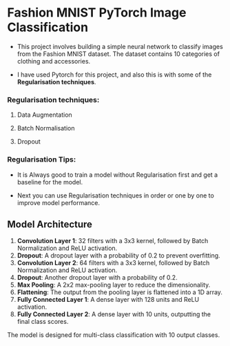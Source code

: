 # Fashion MNIST PyTorch Image Classification

* This project involves building a simple neural network to classify images from the Fashion MNIST dataset. The dataset contains 10 categories of clothing and accessories.

* I have used Pytorch for this project, and also this is with some of the **Regularisation techniques**.

### Regularisation techniques:
1. Data Augmentation

2. Batch Normalisation

3. Dropout

### Regularisation Tips:
* It is Always good to train a model without Regularisation first and get a baseline for the model.

* Next you can use Regularisation techniques in order or one by one to improve model performance.

## Model Architecture

1. **Convolution Layer 1**: 32 filters with a 3x3 kernel, followed by Batch Normalization and ReLU activation.
2. **Dropout**: A dropout layer with a probability of 0.2 to prevent overfitting.
3. **Convolution Layer 2**: 64 filters with a 3x3 kernel, followed by Batch Normalization and ReLU activation.
4. **Dropout**: Another dropout layer with a probability of 0.2.
5. **Max Pooling**: A 2x2 max-pooling layer to reduce the dimensionality.
6. **Flattening**: The output from the pooling layer is flattened into a 1D array.
7. **Fully Connected Layer 1**: A dense layer with 128 units and ReLU activation.
8. **Fully Connected Layer 2**: A dense layer with 10 units, outputting the final class scores.

The model is designed for multi-class classification with 10 output classes.
